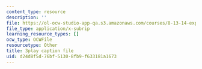 ```yaml
---
content_type: resource
description: ''
file: https://ol-ocw-studio-app-qa.s3.amazonaws.com/courses/8-13-14-experimental-physics-i-ii-junior-lab-fall-2016-spring-2017/d24d8f5d76bf51308fb9f633181a1673_pGqJkKxpBl0.vtt
file_type: application/x-subrip
learning_resource_types: []
ocw_type: OCWFile
resourcetype: Other
title: 3play caption file
uid: d24d8f5d-76bf-5130-8fb9-f633181a1673
---
```

